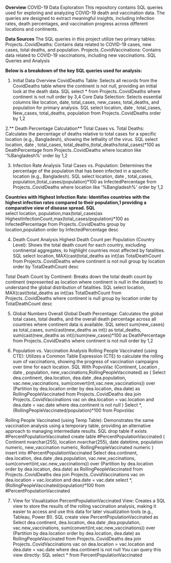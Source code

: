 **Overview**
COVID-19 Data Exploration
This repository contains SQL queries used for exploring and analyzing COVID-19 death and vaccination data. 
The queries are designed to extract meaningful insights, including infection rates, death percentages, and vaccination progress across different locations and continents.

**Data Sources**
The SQL queries in this project utilize two primary tables:
Projects..CovidDeaths: Contains data related to COVID-19 cases, new cases, total deaths, and population.
Projects..CovidVaccinations: Contains data related to COVID-19 vaccinations, including new vaccinations.
SQL Queries and Analysis

**Below is a breakdown of the key SQL queries used for analysis:**
1. Initial Data Overview
CovidDeaths Table: Selects all records from the CovidDeaths table where the continent is not null, providing an initial look at the death data.
SQL
select *
from Projects..CovidDeaths
where continent is not null
order by 3,4
Core Data Selection: Selects essential columns like location, date, total_cases, new_cases, total_deaths, and population for primary analysis.
SQL
select location, date , total_cases, New_cases, total_deaths, population
from Projects..CovidDeaths
order by 1,2


2.** Death Percentage Calculation**
Total Cases vs. Total Deaths: Calculates the percentage of deaths relative to total cases for a specific location (e.g., Bangladesh), showing the lethality of the virus.
SQL
select location, date , total_cases, total_deaths,(total_deaths/total_cases)*100 as DeathPercentage
from Projects..CovidDeaths
where location like '%Bangladesh%'
order by 1,2


3. Infection Rate Analysis
Total Cases vs. Population: Determines the percentage of the population that has been infected in a specific location (e.g., Bangladesh).
SQL
select location, date , total_cases, population,(total_cases/population)*100 as InfectedPercentage
from Projects..CovidDeaths
where location like '%Bangladesh%'
order by 1,2


**Countries with Highest Infection Rate: Identifies countries with the highest infection rates compared to their population,1 providing a comparative view of disease spread.
SQL**  
select location, population,max(total_cases)as HighestInfectionCount,max(total_cases/population)*100 as InfectedPercentage
from Projects..CovidDeaths
group by location,population
order by InfectedPercentage desc


4. Death Count Analysis
Highest Death Count per Population (Country Level): Shows the total death count for each country, excluding continental aggregates, to highlight countries most affected by fatalities.
SQL
select location, MAX(cast(total_deaths as int))as TotalDeathCount
from Projects..CovidDeaths
where continent is not null
group by location
order by TotalDeathCount desc


Total Death Count by Continent: Breaks down the total death count by continent (represented as location where continent is null in the dataset) to understand the global distribution of fatalities.
SQL
select location, MAX(cast(total_deaths as int))as TotalDeathCount
from Projects..CovidDeaths
where continent is null
group by location
order by TotalDeathCount desc


5. Global Numbers
Overall Global Death Percentage: Calculates the global total cases, total deaths, and the overall death percentage across all countries where continent data is available.
SQL
select   sum(new_cases) as total_cases, sum(cast(new_deaths as int)) as total_deaths,
sum(cast(new_deaths as int))/sum(new_cases)*100 as DeathPercentage
from Projects..CovidDeaths
where continent is not null
order by 1,2


6. Population vs. Vaccination Analysis
Rolling People Vaccinated (using CTE): Utilizes a Common Table Expression (CTE) to calculate the rolling sum of vaccinations, showing the progress of vaccination campaigns over time for each location.
SQL
With PopvsVac (Continent, Location , date , population, new_vaccinations,RollingPeopleVaccinated)
as
(
    Select dea.continent, dea.location, dea.date ,dea.population, vac.new_vaccinations,
            sum(convert(int,vac.new_vaccinations)) over (Partition by dea.location order by dea.location,
            dea.date) as RollingPeopleVaccinated
    from Projects..CovidDeaths dea
    join Projects..CovidVaccinations vac
        on dea.location = vac.location
        and dea.date = vac.date
        where dea.continent is not null
)
Select *,(RollingPeopleVaccinated/population)*100
from PopvsVac


Rolling People Vaccinated (using Temp Table): Demonstrates the same vaccination analysis using a temporary table, providing an alternative approach to managing intermediate results.
SQL
drop table if exists #PercentPopulationVaccinated
create table #PercentPopulationVaccinated
(
Continent nvarchar(255),
location nvarchar(255),
date datetime,
population numeric,
new_vaccination numeric,
RollingPeopleVaccinated numeric
)
insert into #PercentPopulationVaccinated
    Select dea.continent, dea.location, dea.date ,dea.population, vac.new_vaccinations,
            sum(convert(int,vac.new_vaccinations)) over (Partition by dea.location order by dea.location,
            dea.date) as RollingPeopleVaccinated
    from Projects..CovidDeaths dea
    join Projects..CovidVaccinations vac
        on dea.location = vac.location
        and dea.date = vac.date
select *, (RollingPeopleVaccinated/population)*100
from #PercentPopulationVaccinated


7. View for Visualization
PercentPopulationVaccinated View: Creates a SQL view to store the results of the rolling vaccination analysis, making it easier to access and use this data for later visualization tools (e.g., Tableau, Power BI).
SQL
create view PercentPopulationVaccinated as
Select dea.continent, dea.location, dea.date ,dea.population, vac.new_vaccinations,
            sum(convert(int,vac.new_vaccinations)) over (Partition by dea.location order by dea.location,
            dea.date) as RollingPeopleVaccinated
    from Projects..CovidDeaths dea
    join Projects..CovidVaccinations vac
        on dea.location = vac.location
        and dea.date = vac.date
where dea.continent is not null
You can query this view directly:
SQL
select * from PercentPopulationVaccinated
